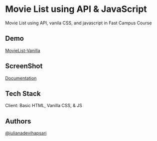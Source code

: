 # Movie List using API & JavaScript

Movie List using API, vanila CSS, and javascript in Fast Campus Course


## Demo

[MovieList-Vanilla](https://movie-vanilla.vercel.app/#)


## ScreenShot

[Documentation](https://github.com/JulianaDeviHapsari/movie/blob/main/MovieList_ScreenShoot.png)


## Tech Stack

Client: Basic HTML, Vanilla CSS, & JS


## Authors

[@julianadevihapsari](https://github.com/JulianaDeviHapsari/)
